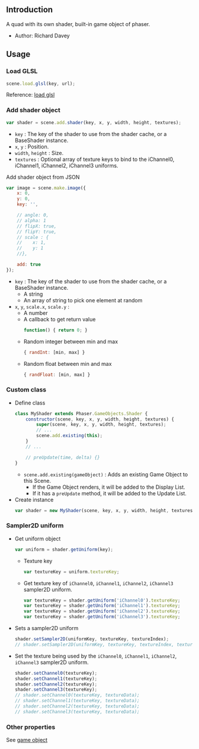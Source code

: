 ## Introduction

A quad with its own shader, built-in game object of phaser.

- Author: Richard Davey

## Usage

### Load GLSL

```javascript
scene.load.glsl(key, url);
```

Reference: [load glsl](loader.md#glsl)

### Add shader object

```javascript
var shader = scene.add.shader(key, x, y, width, height, textures);
```

- `key` : The key of the shader to use from the shader cache, or a BaseShader instance.
- `x`, `y` : Position.
- `width`, `height` : Size.
- `textures` : Optional array of texture keys to bind to the iChannel0, iChannel1, iChannel2, iChannel3 uniforms.

Add shader object from JSON

```javascript
var image = scene.make.image({
    x: 0,
    y: 0,
    key: '',

    // angle: 0,
    // alpha: 1
    // flipX: true,
    // flipY: true,
    // scale : {
    //    x: 1,
    //    y: 1
    //},

    add: true
});
```

- `key` : The key of the shader to use from the shader cache, or a BaseShader instance.
    - A string
    - An array of string to pick one element at random
- `x`, `y`, `scale.x`, `scale.y` :
    - A number
    - A callback to get return value
        ```javascript
        function() { return 0; }
        ```
    - Random integer between min and max
        ```javascript
        { randInt: [min, max] }
        ```
    - Random float between min and max
        ```javascript
        { randFloat: [min, max] }
        ```

### Custom class

- Define class
    ```javascript
    class MyShader extends Phaser.GameObjects.Shader {
        constructor(scene, key, x, y, width, height, textures) {
            super(scene, key, x, y, width, height, textures);
            // ...
            scene.add.existing(this);
        }
        // ...

        // preUpdate(time, delta) {}
    }
    ```
    - `scene.add.existing(gameObject)` : Adds an existing Game Object to this Scene.
        - If the Game Object renders, it will be added to the Display List.
        - If it has a `preUpdate` method, it will be added to the Update List.
- Create instance
    ```javascript
    var shader = new MyShader(scene, key, x, y, width, height, textures);
    ```

### Sampler2D uniform

- Get uniform object
    ```javascript
    var uniform = shader.getUniform(key);
    ```
    - Texture key
        ```javascript
        var textureKey = uniform.textureKey;
        ```
    - Get texture key of `iChannel0`, `iChannel1`, `iChannel2`, `iChannel3` sampler2D uniform.
        ```javascript
        var textureKey = shader.getUniform('iChannel0').textureKey;
        var textureKey = shader.getUniform('iChannel1').textureKey;
        var textureKey = shader.getUniform('iChannel2').textureKey;
        var textureKey = shader.getUniform('iChannel3').textureKey;
        ```
- Sets a sampler2D uniform
    ```javascript
    shader.setSampler2D(uniformKey, textureKey, textureIndex);
    // shader.setSampler2D(uniformKey, textureKey, textureIndex, textureData);
    ```
- Set the texture being used by the `iChannel0`, `iChannel1`, `iChannel2`, `iChannel3` sampler2D uniform.
    ```javascript
    shader.setChannel0(textureKey);
    shader.setChannel1(textureKey);
    shader.setChannel2(textureKey);
    shader.setChannel3(textureKey);
    // shader.setChannel0(textureKey, textureData);
    // shader.setChannel1(textureKey, textureData);
    // shader.setChannel2(textureKey, textureData);
    // shader.setChannel3(textureKey, textureData);
    ```

### Other properties

See [game object](gameobject.md)
